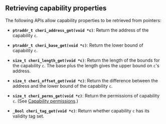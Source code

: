 ## Retrieving capability properties

The following APIs allow capability properties to be retrieved from pointers:

* **`ptraddr_t cheri_address_get(void *c)`**: Return the address of the capability `c`.

* **`ptraddr_t cheri_base_get(void *c)`**: Return the lower bound of capability `c`.

* **`size_t cheri_length_get(void *c)`**: Return the length of the bounds for the capability `c`.
  The base plus the length gives the upper bound on `c`'s address.

* **`size_t cheri_offset_get(void *c)`**: Return the difference between the address and the lower bound of the capability `c`.

* **`size_t cheri_perms_get(void *c)`**: Return the permissions of capability `c`.
  (See [Capability permissions](capability-permissions.html).)

* **`_Bool cheri_tag_get(void *c)`**: Return whether capability `c` has its
  validity tag set.

<!--
  \arnote{This returns the raw tag value, cheriintrin.h may also provide `cheri_is_valid` and `cheri_is_invalid`}
-->
